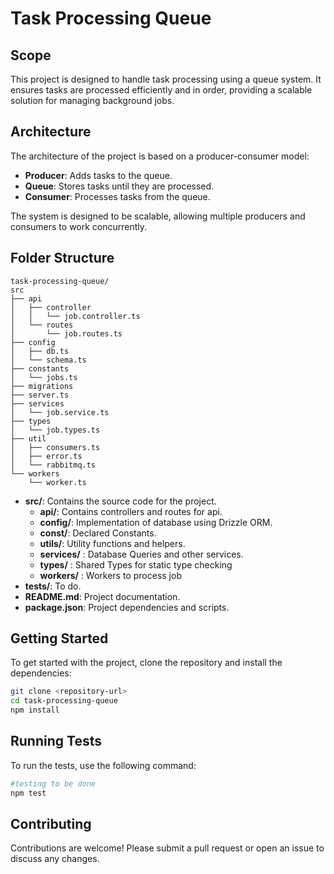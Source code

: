 # Task Processing Queue

## Scope

This project is designed to handle task processing using a queue system. It ensures tasks are processed efficiently and in order, providing a scalable solution for managing background jobs.

## Architecture

The architecture of the project is based on a producer-consumer model:

- **Producer**: Adds tasks to the queue.
- **Queue**: Stores tasks until they are processed.
- **Consumer**: Processes tasks from the queue.

The system is designed to be scalable, allowing multiple producers and consumers to work concurrently.

## Folder Structure

```
task-processing-queue/
src
├── api
│   ├── controller
│   │   └── job.controller.ts
│   └── routes
│       └── job.routes.ts
├── config
│   ├── db.ts
│   └── schema.ts
├── constants
│   └── jobs.ts
├── migrations
├── server.ts
├── services
│   └── job.service.ts
├── types
│   └── job.types.ts
├── util
│   ├── consumers.ts
│   ├── error.ts
│   └── rabbitmq.ts
└── workers
    └── worker.ts
```

- **src/**: Contains the source code for the project.
  - **api/**: Contains controllers and routes for api.
  - **config/**: Implementation of database using Drizzle ORM.
  - **const/**: Declared Constants.
  - **utils/**: Utility functions and helpers.
  - **services/** : Database Queries and other services.
  - **types/** : Shared Types for static type checking
  - **workers/** : Workers to process job
- **tests/**: To do.
- **README.md**: Project documentation.
- **package.json**: Project dependencies and scripts.

## Getting Started

To get started with the project, clone the repository and install the dependencies:

```bash
git clone <repository-url>
cd task-processing-queue
npm install
```

## Running Tests

To run the tests, use the following command:

```bash
#testing to be done
npm test
```

## Contributing

Contributions are welcome! Please submit a pull request or open an issue to discuss any changes.
